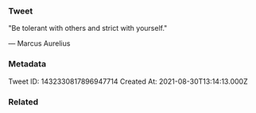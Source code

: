 ### Tweet
"Be tolerant with others and strict with yourself."

— Marcus Aurelius

### Metadata
Tweet ID: 1432330817896947714
Created At: 2021-08-30T13:14:13.000Z

### Related

